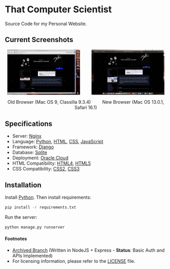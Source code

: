 # That Computer Scientist
Source Code for my Personal Website.

## Current Screenshots

<p align="center">
    <img align="top" width="45%" src="https://github.com/luciferreeves/thatcomputerscientist/raw/main/static/images/current/old.png" alt="Old Browser">
    &emsp;&emsp;
    <img align="top" width="45%"  src="https://github.com/luciferreeves/thatcomputerscientist/raw/main/static/images/current/new.png" alt="New Browser">
</p>
<p align="center">
    Old Browser (Mac OS 9, Classilla 9.3.4)
    &emsp;&emsp;
    New Browser (Mac OS 13.0.1, Safari 16.1)
</p>

## Specifications
- Server: [Nginx](https://www.nginx.com/)
- Language: [Python](https://www.python.org/), [HTML](https://www.w3schools.com/html/), [CSS](https://www.w3schools.com/css/), [JavaScript](https://www.javascript.com/)
- Framework: [Django](https://www.djangoproject.com/)
- Database: [Sqlite](https://www.sqlite.org/index.html)
- Deployment: [Oracle Cloud](https://www.oracle.com/cloud/)
- HTML Compatibility: [HTML4](https://www.w3.org/TR/html4/), [HTML5](https://www.w3.org/TR/html5/)
- CSS Compatibility: [CSS2](https://www.w3.org/TR/CSS2/), [CSS3](https://www.w3.org/TR/CSS3/)

## Installation
Install [Python](https://www.python.org/downloads/). Then install requirements:
```bash
pip install -r requirements.txt
```

Run the server:
```bash
python manage.py runserver
```

<!-- Footnotes -->
#### Footnotes

- [Archived Branch](https://github.com/luciferreeves/thatcomputerscientist/tree/archived) (Written in NodeJS + Express - **Status**: Basic Auth and APIs Implemented)
- For licensing information, please refer to the [LICENSE](LICENSE) file.

